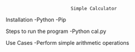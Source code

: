                             Simple Calculator
Installation
-Python
-Pip

Steps to run the program
-Python cal.py

Use Cases
-Perform simple arithmetic operations
